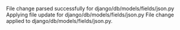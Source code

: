 File change parsed successfully for django/db/models/fields/json.py
Applying file update for django/db/models/fields/json.py
File change applied to django/db/models/fields/json.py.
